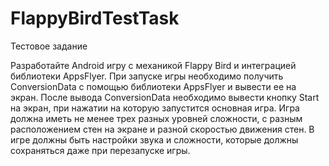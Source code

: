 # FlappyBirdTestTask
Тестовое задание

Разработайте Android игру с механикой Flappy Bird и интеграцией библиотеки AppsFlyer.
При запуске игры необходимо получить ConversionData с помощью библиотеки AppsFlyer и вывести ее на экран.
После вывода ConversionData необходимо вывести кнопку Start на экран, при нажатии на которую запустится основная игра.
Игра должна иметь не менее трех разных уровней сложности, с разным расположением стен на экране и разной скоростью движения стен.
В игре должны быть настройки звука и сложности, которые должны сохраняться даже при перезапуске игры.
